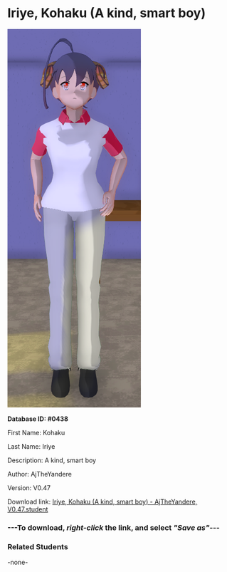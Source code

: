 # Iriye, Kohaku (A kind, smart boy)

<img src="../../Files/Images/Iriye, Kohaku (A kind, smart boy).png" title="Iriye, Kohaku (A kind, smart boy) - AjTheYandere, V0.47">

**Database ID: #0438**

First Name: Kohaku

Last Name: Iriye

Description: A kind, smart boy

Author: AjTheYandere

Version: V0.47

Download link: <a href="https://raw.githubusercontent.com/Arbiter1223/Daigaku-Gurashi-Custom-Students/master/Files/Student%20Files/Iriye%2C%20Kohaku%20(A%20kind%2C%20smart%20boy)%20-%20AjTheYandere%2C%20V0.47.student">Iriye, Kohaku (A kind, smart boy) - AjTheYandere, V0.47.student</a>

### ---**To download, _right-click_ the link, and select _"Save as"_**---

### Related Students

-none-
